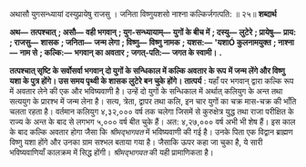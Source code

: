  

अथासौ युगसन्ध्यायां दस्युप्रायेषु राजसु । जनिता विष्णुयशसो नाश्ना कल्किर्जगत्पति: ॥ २५॥ **शब्दार्थ** 

**अथ—** **तत्पश्चात्** **; असौ—** **वही भगवान्** **; युग-सन्ध्यायाम्—** **युगों के बीच में** **; दस्यु—** **लुटेरे** **; प्रायेषु—** **प्राय:** **; राजसु—** **शासक** **; जनिता—** **जन्म लेगा** **; विष्णु—** **विष्णु नामक** **; यशस:—** **'यशाÓ कुलनामयुक्त** **; नाश्ना—** **नाम से** **; कल्कि:—** **भगवान् का अवतार** **; जगत्-पति:—** **जगत के स्वामी।** **.** 

**तत्पश्चात् सृष्टि के सर्वोसर्वा भगवान् दो युगों के सन्धिकाल में कल्कि अवतार के रूप** **में जन्म लेंगे और विष्णु यशा के पुत्र होंगे। उस समय पृथ्वी के शासक लुटेरे बन चुके होंगे।** **तात्पर्य** : यहाँ पर भगवान् द्वारा कल्कि रूप में अवतार लेने की एक और भविष्यवाणी है। उन्हें दो युगों के सन्धिकाल में अर्थात् कलियुग के अन्त तथा सत्ययुग के प्रारश्भ में जन्म लेना है। सत्य, त्रेता, द्वापर तथा कलि, इन चार युगों का चक्र मास-चक्र की भाँति चलता रहता है। वर्तमान कलियुग ४,३२,००० वर्ष तक चलेगा जिसमें से कुरुक्षेत्र युद्ध तथा राजा परीक्षित के राज्य के अन्त के बाद से लगभग ५,००० वर्ष बीत चुके हैं। अत: ४,२७,००० वर्ष अभी भी शेष हैं। इस काल के बाद कल्कि अवतार होगा जैसा कि *श्रीमद्भागवत* में भविष्यवाणी की गई है। उनके पिता एक विद्वान ब्राह्मण विष्णु यशा होंगे और उनका ग्राम सश्भल बताया गया है। जैसाकि ऊपर कहा जा चुका है, ये सारी भविष्यवाणियाँ कालक्रम में सिद्ध होंगी। *श्रीमद्भागवत* की यही प्रामाणिकता है। 